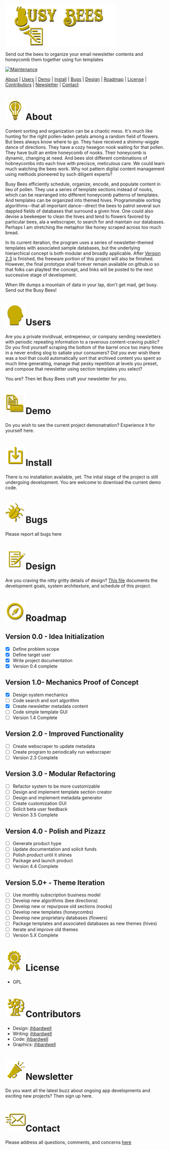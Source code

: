![Readme Header](/images/header.png)

Send out the bees to organize your email newsletter contents and honeycomb them together using fun templates

[![Maintenance](https://img.shields.io/badge/Maintained-yes-green.svg)](https://github.com/jhbardwell/Newsletter-Concatenator-Program)

[About](#About) | [Users](#Users) | [Demo](#Demo) | [Install](#Install) | [Bugs](#Bugs) | [Design](#Design) | [Roadmap](#Roadmap) | [License](#License) | [Contributors](#Contributors) | [Newsletter](#Newsletter) | [Contact](#Contact)

# ![About](/images/about.png)About 
Content sorting and organization can be a chaotic mess. It's much like hunting for the right pollen-laden petals among a random field of flowers. But bees always know where to go. They have received a shimmy-wiggle dance of directions. They have a cozy hexegon nook waiting for that pollen. They have built an entire honeycomb of nooks. Their honeycomb is dynamic, changing at need. And bees slot different combinations of hobneycombs into each hive with precisce, meticulous care. We could learn much watching the bees work. Why not pattern digital content management using methods pioneered by such diligent experts?

Busy Bees efficiently schedule, organize, encode, and populate content in lieu of pollen. They use a series of template sections instead of nooks, which can be rearranged into different honeycomb patterns of templates. And templates can be organized into themed hives. Programmable sorting algorithms--that all important dance--direct the bees to patrol several sun dappled fields of databases that surround a given hive. One could also devise a beekeeper to clean the hives and tend to flowers favored by particular bees,  ala a webscraper, to search for and maintain our databases. Perhaps I am stretching the metaphor like honey scraped across too much bread.

In its current iteration, the program uses a series of newsletter-themed templates with associated sample databases, but the underlying hierarchical concept is both modular and broadly applicable. After [Version 2.3](#Roadmap) is finished, the freeware portion of this project will also be finished. However, the final prototype shall forever remain available on github.io so that folks can playtest the concept, and links will be posted to the next successive stage of development.

When life dumps a mountain of data in your lap, don't get mad, get busy. Send out the Busy Bees! 

# ![Users](/images/users.png)Users
Are you a private invidivual, entrepeneur, or company sending newsletters with periodic repeating information to a ravenous content-craving public? Do you find yourself scraping the bottom of the barrel once too many times in a never ending slog to satiate your consumers? Did you ever wish there was a tool that could automatically sort that archived content you spent so much time generating, manage that pesky repetition at levels you preset, and compose that newsletter using section templates you select? 

You are? Then let Busy Bees craft your newsletter for you.
# ![Demo](/images/demo.png)Demo
Do you wish to see the current project demonatration? Experience it for yourself here.
# ![Install](/images/install.png)Install
There is no installation available, yet. The intial stage of the project is still undergoing development. You are welcome to download the current demo code.
# ![Bugs](/images/bugs.png)Bugs
Please report all bugs here
# ![Design](/images/designs.png)Design
Are you craving the nitty gritty details of design? [This file](DESIGNDOC.md) documents the development goals, system architexture, and schedule of this project.
# ![Roadmap](/images/roadmap.png)Roadmap
## Version 0.0 - Idea Initialization
- [X] Define problem scope
- [X] Define target user
- [X] Write project documentation
- [X] Version 0.4 complete
## Version 1.0- Mechanics Proof of Concept
- [X] Design system mechanics
- [ ] Code search and sort algorithm
- [X] Create newsletter metadata content
- [ ] Code simple template GUI
- [ ] Version 1.4 Complete
## Version 2.0 - Improved Functionality
- [ ] Create webscraper to update metadata
- [ ] Create program to periodically run webscraper
- [ ] Version 2.3 Complete
## Version 3.0 - Modular Refactoring
- [ ] Refactor system to be more customizable
- [ ] Design and implement template section creator
- [ ] Design and implement metadata generator
- [ ] Create customization GUI
- [ ] Solicit beta user feedback
- [ ] Version 3.5 Complete
## Version 4.0 - Polish and Pizazz
- [ ] Generate product hype
- [ ] Update documentation and solicit funds
- [ ] Polish product until it shines
- [ ] Package and launch product
- [ ] Version 4.4 Complete
## Version 5.0+ - Theme Iteration
- [ ] Use monthly subscription business model
- [ ] Develop new algorithms (bee directions)
- [ ] Develop new or repurpose old sections (nooks)
- [ ] Develop new templates (honeycombs)
- [ ] Develop new proprietary databases (flowers)
- [ ] Package templates and associated databases as new themes (hives)
- [ ] Iterate and improve old themes
- [ ] Version 5.X Complete
# ![License](/images/license.png)License
- GPL
# ![Contributors](/images/contributors.png)Contributors
- Design: [jhbardwell](https://github.com/jhbardwell)
- Writing: [jhbardwell](https://github.com/jhbardwell)
- Code: [jhbardwell](https://github.com/jhbardwell)
- Graphics: [jhbardwell](https://github.com/jhbardwell)
# ![Newsletter](/images/newsletter.png)Newsletter
Do you want all the latest buzz about ongoing app developments and exciting new projects? Then sign up here.
# ![Contact](/images/contact.png)Contact
Please address all questions, comments, and concerns [here](jhbardwell@gmail.com)
